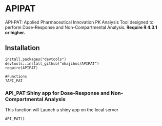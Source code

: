 # APIPAT
API-PAT: Applied Pharmaceutical Innovation PK Analysis Tool designed to perform Dose-Response and Non-Compartmental Analysis.
**Require R 4.3.1 or higher.**

## Installation
```
install.packages("devtools")
devtools::install_github("mhajihos/APIPAT")
require(APIPAT)

#Functions
?API_PAT
```

### API_PAT:Shiny app for Dose-Response and Non-Compartmental Analysis
This function will Launch a shiny app on the local server
```
API_PAT()
```
